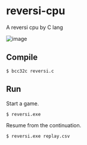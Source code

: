# reversi-cpu
A reversi cpu by C lang

![image](https://user-images.githubusercontent.com/51738889/148031311-d8f5a866-9804-4ea1-b6f1-699fa5f0d854.png)

## Compile
`$ bcc32c reversi.c`
## Run
Start a game.

`$ reversi.exe`

Resume from the continuation.

`$ reversi.exe replay.csv`
